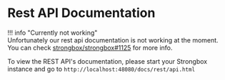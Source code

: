 # Rest API Documentation

!!! info "Currently not working"  
    Unfortunately our rest api documentation is not working at the moment.  
    You can check [strongbox/strongbox#1125](https://github.com/strongbox/strongbox/issues/1125) for more info.

To view the REST API's documentation, please start your Strongbox instance and go to `http://localhost:48080/docs/rest/api.html`

